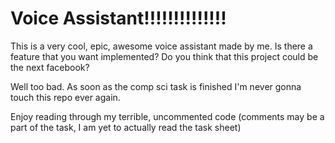 # Voice Assistant!!!!!!!!!!!!!!

This is a very cool, epic, awesome voice assistant made by me. Is there a feature that you want implemented? Do you think that this project could be the next facebook?

Well too bad. As soon as the comp sci task is finished I'm never gonna touch this repo ever again.

Enjoy reading through my terrible, uncommented code (comments may be a part of the task, I am yet to actually read the task sheet)
